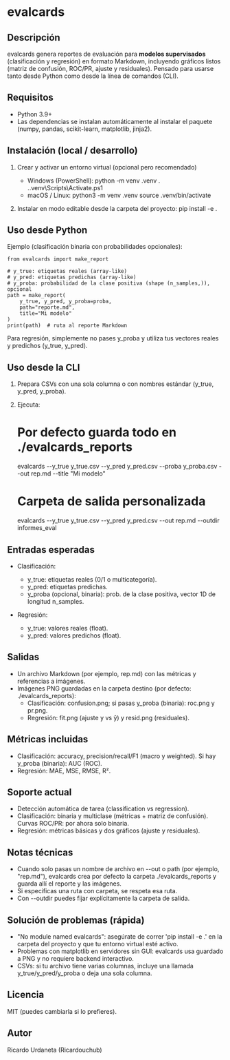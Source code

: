 evalcards
================

Descripción
----------
evalcards genera reportes de evaluación para **modelos supervisados** (clasificación y regresión) en formato Markdown, incluyendo gráficos listos (matriz de confusión, ROC/PR, ajuste y residuales). Pensado para usarse tanto desde Python como desde la línea de comandos (CLI).

Requisitos
----------
- Python 3.9+
- Las dependencias se instalan automáticamente al instalar el paquete (numpy, pandas, scikit-learn, matplotlib, jinja2).

Instalación (local / desarrollo)
--------------------------------
1) Crear y activar un entorno virtual (opcional pero recomendado)
   - Windows (PowerShell):
       python -m venv .venv
       . .\.venv\Scripts\Activate.ps1
   - macOS / Linux:
       python3 -m venv .venv
       source .venv/bin/activate

2) Instalar en modo editable desde la carpeta del proyecto:
       pip install -e .

Uso desde Python
----------------
Ejemplo (clasificación binaria con probabilidades opcionales):

    from evalcards import make_report

    # y_true: etiquetas reales (array-like)
    # y_pred: etiquetas predichas (array-like)
    # y_proba: probabilidad de la clase positiva (shape (n_samples,)), opcional
    path = make_report(
        y_true, y_pred, y_proba=proba,
        path="reporte.md",
        title="Mi modelo"
    )
    print(path)  # ruta al reporte Markdown

Para regresión, simplemente no pases y_proba y utiliza tus vectores reales y predichos (y_true, y_pred).

Uso desde la CLI
----------------
1) Prepara CSVs con una sola columna o con nombres estándar (y_true, y_pred, y_proba).
2) Ejecuta:

    # Por defecto guarda todo en ./evalcards_reports
    evalcards --y_true y_true.csv --y_pred y_pred.csv --proba y_proba.csv --out rep.md --title "Mi modelo"

    # Carpeta de salida personalizada
    evalcards --y_true y_true.csv --y_pred y_pred.csv --out rep.md --outdir informes_eval

Entradas esperadas
------------------
- Clasificación:
  - y_true: etiquetas reales (0/1 o multicategoría).
  - y_pred: etiquetas predichas.
  - y_proba (opcional, binaria): prob. de la clase positiva, vector 1D de longitud n_samples.

- Regresión:
  - y_true: valores reales (float).
  - y_pred: valores predichos (float).

Salidas
-------
- Un archivo Markdown (por ejemplo, rep.md) con las métricas y referencias a imágenes.
- Imágenes PNG guardadas en la carpeta destino (por defecto: ./evalcards_reports):
  - Clasificación: confusion.png; si pasas y_proba (binaria): roc.png y pr.png.
  - Regresión: fit.png (ajuste y vs ŷ) y resid.png (residuales).

Métricas incluidas
------------------
- Clasificación: accuracy, precision/recall/F1 (macro y weighted). Si hay y_proba (binaria): AUC (ROC).
- Regresión: MAE, MSE, RMSE, R².

Soporte actual
--------------
- Detección automática de tarea (classification vs regression).
- Clasificación: binaria y multiclase (métricas + matriz de confusión). Curvas ROC/PR: por ahora solo binaria.
- Regresión: métricas básicas y dos gráficos (ajuste y residuales).

Notas técnicas
--------------
- Cuando solo pasas un nombre de archivo en --out o path (por ejemplo, "rep.md"), evalcards crea por defecto la carpeta ./evalcards_reports y guarda allí el reporte y las imágenes.
- Si especificas una ruta con carpeta, se respeta esa ruta.
- Con --outdir puedes fijar explícitamente la carpeta de salida.

Solución de problemas (rápida)
------------------------------
- "No module named evalcards": asegúrate de correr 'pip install -e .' en la carpeta del proyecto y que tu entorno virtual esté activo.
- Problemas con matplotlib en servidores sin GUI: evalcards usa guardado a PNG y no requiere backend interactivo.
- CSVs: si tu archivo tiene varias columnas, incluye una llamada y_true/y_pred/y_proba o deja una sola columna.

Licencia
--------
MIT (puedes cambiarla si lo prefieres).

Autor
-----
Ricardo Urdaneta (Ricardouchub)